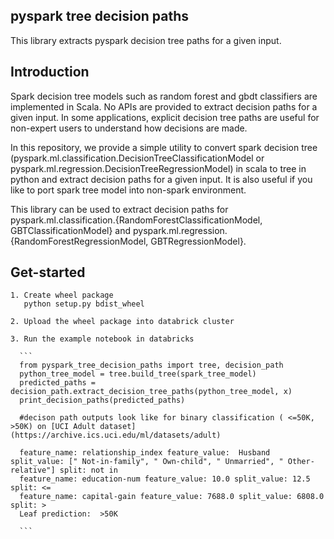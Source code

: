 pyspark tree decision paths
--
This library extracts pyspark decision tree paths for a given input.

Introduction
--
Spark decision tree models such as random forest and gbdt classifiers are implemented in Scala. No APIs are provided to extract decision paths for a given input.
In some applications, explicit decision tree paths are useful for non-expert users to understand how decisions are made. 

In this repository, we provide a simple utility to convert spark decision tree (pyspark.ml.classification.DecisionTreeClassificationModel or pyspark.ml.regression.DecisionTreeRegressionModel) in scala to tree in python and extract decision paths for a given input. It is also useful if you like to port spark tree model into non-spark environment.

This library can be used to extract decision paths for pyspark.ml.classification.{RandomForestClassificationModel, GBTClassificationModel} and pyspark.ml.regression.{RandomForestRegressionModel, GBTRegressionModel}.

Get-started
--
    1. Create wheel package
       python setup.py bdist_wheel

    2. Upload the wheel package into databrick cluster

    3. Run the example notebook in databricks

      ```
      from pyspark_tree_decision_paths import tree, decision_path
      python_tree_model = tree.build_tree(spark_tree_model)
      predicted_paths = decision_path.extract_decision_tree_paths(python_tree_model, x)
      print_decision_paths(predicted_paths)

      #decison path outputs look like for binary classification ( <=50K, >50K) on [UCI Adult dataset](https://archive.ics.uci.edu/ml/datasets/adult)

      feature_name: relationship_index feature_value:  Husband split_value: [" Not-in-family", " Own-child", " Unmarried", " Other-relative"] split: not in
      feature_name: education-num feature_value: 10.0 split_value: 12.5 split: <=
      feature_name: capital-gain feature_value: 7688.0 split_value: 6808.0 split: >
      Leaf prediction:  >50K

      ```


